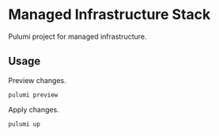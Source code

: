 # Managed Infrastructure Stack
Pulumi project for managed infrastructure.

## Usage
Preview changes.
```
pulumi preview
```

Apply changes.
```
pulumi up
```
